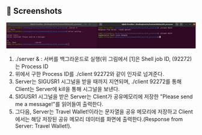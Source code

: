 ## :camera_flash: Screenshots
<img src="screenshot.png" width="1024">
  
1. ./server & : 서버를 백그라운드로 실행(위 그림에서 [1]은 Shell job ID, (92272)는 Process ID
2. 위에서 구한 Process ID를 ./client 92272와 같이 인자로 넘겨준다.
3. Server는 SIGUSR1 시그널을 받을 때까지 지연되며, ./client 92272를 통해 Client는 Server에 kill을 통해 시그널을 보낸다.
4. SIGUSR1 시그널을 받은 Server는 Client가 공유메모리에 저장한 "Please send me a message!"를 읽어들여 출력한다.
5. 그다음, Server는 Travel Wallet!이라는 문자열을 공유 메모리에 저장하고 Client 에서는 해당 저장된 공유 메모리 데이터를 화면에 출력한다.(Response from Server: Travel Wallet!). 
